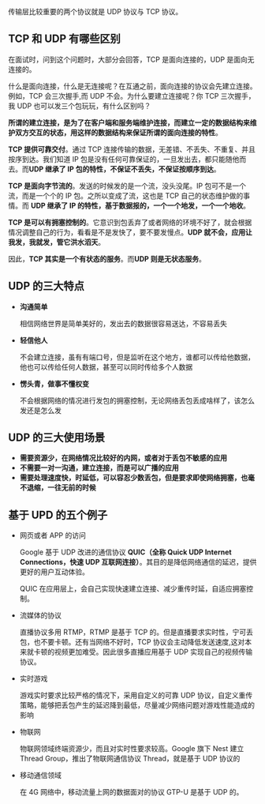 传输层比较重要的两个协议就是 UDP 协议与 TCP 协议。

## TCP 和 UDP 有哪些区别

在面试时，问到这个问题时，大部分会回答，TCP 是面向连接的，UDP 是面向无连接的。

什么是面向连接，什么是无连接呢？在互通之前，面向连接的协议会先建立连接。例如，TCP 会三次握手,而 UDP 不会。为什么要建立连接呢？你 TCP 三次握手，我 UDP 也可以发三个包玩玩，有什么区别吗？

**所谓的建立连接，是为了在客户端和服务端维护连接，而建立一定的数据结构来维护双方交互的状态，用这样的数据结构来保证所谓的面向连接的特性**。

**TCP 提供可靠交付**。通过 TCP 连接传输的数据，无差错、不丢失、不重复、并且按序到达。我们知道 IP 包是没有任何可靠保证的，一旦发出去，都只能随他而去。而**UDP 继承了 IP 包的特性，不保证不丢失，不保证按顺序到达**。

**TCP 是面向字节流的**。发送的时候发的是一个流，没头没尾。IP 包可不是一个流，而是一个个的 IP 包。之所以变成了流，这也是 TCP 自己的状态维护做的事情。而 **UDP 继承了 IP 的特性，基于数据报的，一个一个地发，一个一个地收**。

**TCP 是可以有拥塞控制的**。它意识到包丢弃了或者网络的环境不好了，就会根据情况调整自己的行为，看看是不是发快了，要不要发慢点。**UDP 就不会，应用让我发，我就发，管它洪水滔天**。

因此，**TCP 其实是一个有状态的服务**。而**UDP 则是无状态服务**。

## UDP 的三大特点

- **沟通简单**

  相信网络世界是简单美好的，发出去的数据很容易送达，不容易丢失

- **轻信他人**

  不会建立连接，虽有有端口号，但是监听在这个地方，谁都可以传给他数据，他也可以传给任何人数据，甚至可以同时传给多个人数据

- **愣头青，做事不懂权变**

  不会根据网络的情况进行发包的拥塞控制，无论网络丢包丢成啥样了，该怎么发还是怎么发

## UDP 的三大使用场景

- **需要资源少，在网络情况比较好的内网，或者对于丢包不敏感的应用**
- **不需要一对一沟通，建立连接，而是可以广播的应用**
- **需要处理速度快，时延低，可以容忍少数丢包，但是要求即使网络拥塞，也毫不退缩，一往无前的时候**

## 基于 UPD 的五个例子

- 网页或者 APP 的访问

  Google 基于 UDP 改进的通信协议 **QUIC（全称 Quick UDP Internet Connections，快速 UDP 互联网连接）**。其目的是降低网络通信的延迟，提供更好的用户互动体验。

  QUIC 在应用层上，会自己实现快速建立连接、减少重传时延，自适应拥塞控制。

- 流媒体的协议

  直播协议多用 RTMP，RTMP 是基于 TCP 的。但是直播要求实时性，宁可丢包，也不要卡顿。还有当网络不好时，TCP 协议会主动降低发送速度,这对本来就卡顿的视频更加难受。因此很多直播应用基于 UDP 实现自己的视频传输协议。

- 实时游戏

  游戏实时要求比较严格的情况下，采用自定义的可靠 UDP 协议，自定义重传策略，能够把丢包产生的延迟降到最低，尽量减少网络问题对游戏性能造成的影响

- 物联网

  物联网领域终端资源少，而且对实时性要求较高。Google 旗下 Nest 建立 Thread Group，推出了物联网通信协议 Thread，就是基于 UDP 协议的

- 移动通信领域

  在 4G 网络中，移动流量上网的数据面对的协议 GTP-U 是基于 UDP 的。